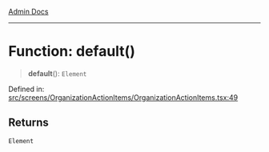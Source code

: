 [Admin Docs](/)

***

# Function: default()

> **default**(): `Element`

Defined in: [src/screens/OrganizationActionItems/OrganizationActionItems.tsx:49](https://github.com/PalisadoesFoundation/talawa-admin/blob/main/src/screens/OrganizationActionItems/OrganizationActionItems.tsx#L49)

## Returns

`Element`
